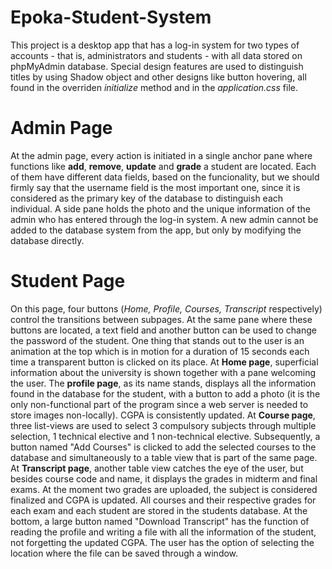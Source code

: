 # Epoka-Student-System
This project is a desktop app that has a log-in system for two types of accounts - that is, administrators and students - with all data stored on phpMyAdmin database.
Special design features are used to distinguish titles by using Shadow object and other designs like button hovering, all found in the overriden *initialize* method and in the *application.css* file.
# **Admin Page**
At the admin page, every action is initiated in a single anchor pane where functions like **add**, **remove**, **update** and **grade** a student are located. Each of them have different data fields, based on the funcionality, but we should firmly say that the username field is the most important one, since it is considered as the primary key of the database to distinguish each individual. 
A side pane holds the photo and the unique information of the admin who has entered through the log-in system. A new admin cannot be added to the database system from the app, but only by modifying the database directly.
# **Student Page**
On this page, four buttons (*Home, Profile, Courses, Transcript* respectively) control the transitions between subpages. At the same pane where these buttons are located, a text field and another button can be used to change the password of the student. One thing that stands out to the user is an animation at the top which is in motion for a duration of 15 seconds each time a transparent button is clicked on its place.
At **Home page**, superficial information about the university is shown together with a pane welcoming the user.
The **profile page**, as its name stands, displays all the information found in the database for the student, with a button to add a photo (it is the only non-functional part of the program since a web server is needed to store images non-locally). CGPA is consistently updated.
At **Course page**, three list-views are used to select 3 compulsory subjects through multiple selection, 1 technical elective and 1 non-technical elective. Subsequently, a button named "Add Courses" is clicked to add the selected courses to the database and simultaneously to a table view that is part of the same page.
At **Transcript page**, another table view catches the eye of the user, but besides course code and name, it displays the grades in midterm and final exams. At the moment two grades are uploaded, the subject is considered finalized and CGPA is updated. All courses and their respective grades for each exam and each student are stored in the students database. At the bottom, a large button named "Download Transcript" has the function of reading the profile and writing a file with all the information of the student, not forgetting the updated CGPA. The user has the option of selecting the location where the file can be saved through a window.
